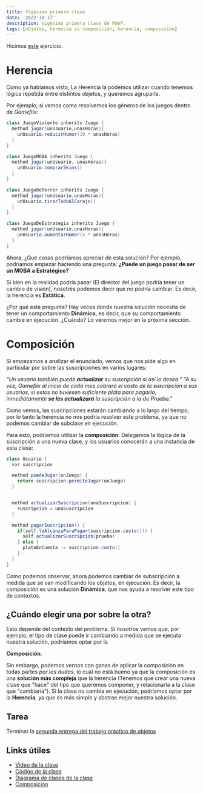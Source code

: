 ```yaml
---
title: Vigésimo primera clase
date: '2022-10-17'
description: Vigésimo primera clase de PdeP.
tags: [objetos, herencia vs composición, herencia, composición]
---
```


Hicimos [este](https://docs.google.com/document/d/18JRl-6X4FTc1mGOPYvX8ooIYTaRi02YeJoeBtp6vjDs/edit?usp=sharing) ejercicio.

# Herencia

Como ya habíamos visto, La Herencia la podemos utilizar cuando tenemos lógica repetida entre distintos objetos, y queremos agruparla.

Por ejemplo, si vemos como resolvemos los géneros de los juegos dentro de *Gameflix*:

```java
class JuegoViolento inherits Juego {
  method jugar(unUsuario,unasHoras){
    unUsuario.reducirHumor(10 * unasHoras)
  }
}

class JuegoMOBA inherits Juego {
  method jugar(unUsuario, unasHoras){
    unUsuario.comprarSkins()
  }
}

class JuegoDeTerror inherits Juego {
  method jugar(unUsuario,unasHoras){
    unUsuario.tirarTodoAlCarajo()
  }
}

class JuegoDeEstrategia inherits Juego {
  method jugar(unUsuario,unasHoras){
    unUsuario.aumentarHumor(5 * unasHoras)
  }
}
```

Ahora, ¿Qué cosas podríamos apreciar de esta solución? Por ejemplo, podríamos empezar haciendo una pregunta: **¿Puede un juego pasar de ser un MOBA a Estratégico?**

Si bien en la realidad podría pasar (El director del juego podría tener un cambio de visión), nosotres podemos decir que no podría cambiar. Es decir, la herencia es **Estática**. 

¿Por qué esta pregunta? Hay veces donde nuestra solución necesita de tener un comportamiento **Dinámico**, es decir, que su comportamiento cambie en ejecución. ¿Cuándo? Lo veremos mejor en la próxima sección.

# Composición

Si empezamos a analizar el enunciado, vemos que nos pide algo en particular por sobre las suscripciones en varios lugares:


*"Un usuario también puede **actualizar** su suscripción si así lo desea."*
*"A su vez, Gameflix al inicio de cada mes cobrará el costo de la suscripción a sus usuarios, si estos no tuviesen suficiente plata para pagarlo, inmediatamente **se les actualizará** la suscripción a la de Prueba."*

Como vemos, las suscripciones estarán cambiando a lo largo del tiempo, por lo tanto la herencia no nos podría resolver este problema, ya que no podemos cambiar de subclase en ejecución.

Para esto, podríamos utilizar la **composición**: Delegamos la lógica de la suscripción a una nueva clase, y los usuarios conocerán a una instancia de esta clase:

```java
class Usuario {
  var suscripcion

  method puedeJugar(unJuego) {
    return suscripcion.permiteJugar(unJuego)
  }


  method actualizarSuscripcion(unaSuscripcion) {
    suscripcion = unaSuscripcion
  }

  method pagarSuscripcion() {
    if(self.leAlcanzaParaPagar(suscripcion.costo())) {
      self.actualizarSuscripcion(prueba)
    } else {
      plataEnCuenta -= suscripcion.costo()
    }
  }
}
```
Como podemos observar, ahora podemos cambiar de subscripción a medida que se van modificando los objetos, en ejecución. Es decir, la composición es una solución **Dinámica**, que nos ayuda a resolver este tipo de contextos.

## ¿Cuándo elegir una por sobre la otra?
Esto depende del contexto del problema. Si nosotros vemos que, por ejemplo, el tipo de clase puede ir cambiando a medida que se ejecuta nuestra solución, podríamos optar por la 

**Composición**. 

Sin embargo, podemos vernos con ganas de aplicar la composición en todas partes *por las dudas*, lo cual no está bueno ya que la composición es una **solución más compleja** que la herencia (Tenemos que crear una nueva clase que "hace" del tipo que queremos componer, y relacionarla a la clase que "cambiaría"). Si la clase no cambia en ejecución, podríamos optar por la **Herencia**, ya que es más simple y abstrae mejor nuestra solución.

## Tarea

Terminar la [segunda entrega del trabajo práctico de objetos](https://docs.google.com/document/d/16Uc4LCv2OcRB1mBJSxD-F5sp17IS9n7v0NafRohLCXA/edit?usp=sharing)

## Links útiles

- [Video de la clase](https://drive.google.com/file/d/18qvrP2XBGfK10Cu0vl5QHff2Q8wpHJj7/view)
- [Código de la clase](https://github.com/pdep-lunes/pdep-clases-2022/tree/master/Objetos/Clase24)
- [Diagrama de clases de la clase](https://github.com/pdep-lunes/pdep-clases-2022/blob/master/Objetos/Clase24/diagrama.png)
- [Composición](https://wiki.uqbar.org/wiki/articles/composicion--oop-.html)


